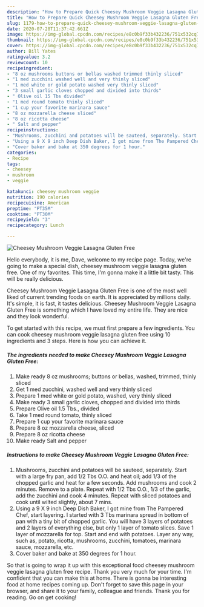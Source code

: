 ```yaml
---
description: "How to Prepare Quick Cheesey Mushroom Veggie Lasagna Gluten Free"
title: "How to Prepare Quick Cheesey Mushroom Veggie Lasagna Gluten Free"
slug: 1179-how-to-prepare-quick-cheesey-mushroom-veggie-lasagna-gluten-free
date: 2020-07-28T11:37:42.661Z
image: https://img-global.cpcdn.com/recipes/e8c0b9f33b432236/751x532cq70/cheesey-mushroom-veggie-lasagna-gluten-free-recipe-main-photo.jpg
thumbnail: https://img-global.cpcdn.com/recipes/e8c0b9f33b432236/751x532cq70/cheesey-mushroom-veggie-lasagna-gluten-free-recipe-main-photo.jpg
cover: https://img-global.cpcdn.com/recipes/e8c0b9f33b432236/751x532cq70/cheesey-mushroom-veggie-lasagna-gluten-free-recipe-main-photo.jpg
author: Bill Yates
ratingvalue: 3.2
reviewcount: 10
recipeingredient:
- "8 oz mushrooms buttons or bellas washed trimmed thinly sliced"
- "1 med zucchini washed well and very thinly sliced"
- "1 med white or gold potato washed very thinly sliced"
- "3 small garlic cloves chopped and divided into thirds"
- " Olive oil 15 Tbs divided"
- "1 med round tomato thinly sliced"
- "1 cup your favorite marinara sauce"
- "8 oz mozzarella cheese sliced"
- "8 oz ricotta cheese"
- " Salt and pepper"
recipeinstructions:
- "Mushrooms, zucchini and potatoes will be sauteed, separately. Start with a large fry pan, add 1/2 Tbs O.O. and heat oil; add 1/3 of the chopped garlic and heat for a few seconds. Add mushrooms and cook 2 minutes. Remove to a plate. Repeat with 1/2 Tbs O.O., 1/3 of the garlic, add the zucchini and cook 4 minutes. Repeat with sliced potatoes and cook until wilted slightly, about 7 mins."
- "Using a 9 X 9 inch Deep Dish Baker, I got mine from The Pampered Chef, start layering. I started with 3 Tbs marinara spread in bottom of pan with a tiny bit of chopped garlic. You will have 3 layers of potatoes and 2 layers of everything else, but only 1 layer of tomato slices. Save 1 layer of mozzarella for top. Start and end with potatoes. Layer any way, such as, potato, ricotta, mushrooms, zucchini, tomatoes, marinara sauce, mozzarella, etc."
- "Cover baker and bake at 350 degrees for 1 hour."
categories:
- Recipe
tags:
- cheesey
- mushroom
- veggie

katakunci: cheesey mushroom veggie 
nutrition: 190 calories
recipecuisine: American
preptime: "PT35M"
cooktime: "PT30M"
recipeyield: "3"
recipecategory: Lunch

---
```



![Cheesey Mushroom Veggie Lasagna Gluten Free](https://img-global.cpcdn.com/recipes/e8c0b9f33b432236/751x532cq70/cheesey-mushroom-veggie-lasagna-gluten-free-recipe-main-photo.jpg)

Hello everybody, it is me, Dave, welcome to my recipe page. Today, we're going to make a special dish, cheesey mushroom veggie lasagna gluten free. One of my favorites. This time, I'm gonna make it a little bit tasty. This will be really delicious.



Cheesey Mushroom Veggie Lasagna Gluten Free is one of the most well liked of current trending foods on earth. It is appreciated by millions daily. It's simple, it is fast, it tastes delicious. Cheesey Mushroom Veggie Lasagna Gluten Free is something which I have loved my entire life. They are nice and they look wonderful.


To get started with this recipe, we must first prepare a few ingredients. You can cook cheesey mushroom veggie lasagna gluten free using 10 ingredients and 3 steps. Here is how you can achieve it.

<!--inarticleads1-->

##### The ingredients needed to make Cheesey Mushroom Veggie Lasagna Gluten Free:

1. Make ready 8 oz mushrooms; buttons or bellas, washed, trimmed, thinly sliced
1. Get 1 med zucchini, washed well and very thinly sliced
1. Prepare 1 med white or gold potato, washed, very thinly sliced
1. Make ready 3 small garlic cloves, chopped and divided into thirds
1. Prepare  Olive oil 1.5 Tbs., divided
1. Take 1 med round tomato, thinly sliced
1. Prepare 1 cup your favorite marinara sauce
1. Prepare 8 oz mozzarella cheese, sliced
1. Prepare 8 oz ricotta cheese
1. Make ready  Salt and pepper




<!--inarticleads2-->

##### Instructions to make Cheesey Mushroom Veggie Lasagna Gluten Free:

1. Mushrooms, zucchini and potatoes will be sauteed, separately. Start with a large fry pan, add 1/2 Tbs O.O. and heat oil; add 1/3 of the chopped garlic and heat for a few seconds. Add mushrooms and cook 2 minutes. Remove to a plate. Repeat with 1/2 Tbs O.O., 1/3 of the garlic, add the zucchini and cook 4 minutes. Repeat with sliced potatoes and cook until wilted slightly, about 7 mins.
1. Using a 9 X 9 inch Deep Dish Baker, I got mine from The Pampered Chef, start layering. I started with 3 Tbs marinara spread in bottom of pan with a tiny bit of chopped garlic. You will have 3 layers of potatoes and 2 layers of everything else, but only 1 layer of tomato slices. Save 1 layer of mozzarella for top. Start and end with potatoes. Layer any way, such as, potato, ricotta, mushrooms, zucchini, tomatoes, marinara sauce, mozzarella, etc.
1. Cover baker and bake at 350 degrees for 1 hour.




So that is going to wrap it up with this exceptional food cheesey mushroom veggie lasagna gluten free recipe. Thank you very much for your time. I'm confident that you can make this at home. There is gonna be interesting food at home recipes coming up. Don't forget to save this page in your browser, and share it to your family, colleague and friends. Thank you for reading. Go on get cooking!
